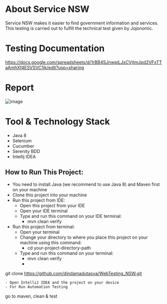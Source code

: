 # About Service NSW
Service NSW makes it easier to find government information and services. 
This testing is carried out to fulfill the technical test given by Jojonomic.

# Testing Documentation
https://docs.google.com/spreadsheets/d/1rBB4SJnwpiLJxCVjtmJpd2VFxTTaAmhXf4ESVSVC1jk/edit?usp=sharing

# Report
![image](https://github.com/dindamadutasya/WebTesting_NSW/assets/97401593/f056d831-c702-42a6-af8f-e0f2d0106f44)


# Tool & Technology Stack
- Java 8
- Selenium
- Cucumber
- Serenity BDD
- Intellij IDEA

## How to Run This Project:
  * You need to install Java (we recommend to use Java 8) and Maven first on your machine
  * Clone this project into your machine
  * Run this project from IDE:
      * Open this project from your IDE
      * Open your IDE terminal
      * Type and run this command on your IDE terminal:
          * mvn clean verify
  * Run this project from terminal:
      * Open your terminal
      * Change your directory to where you place this project on your machine using this command:
          * cd your-project-directory-path
      * Type and run this command on your terminal:
          * mvn clean verify
          * 
git clone https://github.com/dindamadutasya/WebTesting_NSW.git
```
- Open IntelliJ IDEA and the project on your device
- For Run Automation Testing
```
go to maven, clean & test
```
